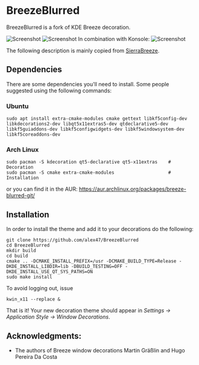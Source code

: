 # BreezeBlurred
BreezeBlurred is a fork of KDE Breeze decoration.

![Screenshot](https://github.com/alex47/BreezeBlurred/blob/master/BreezeBlur_screenshot.png)
![Screenshot](https://github.com/alex47/BreezeBlurred/blob/master/BreezeBlur_screenshot3.png)
In combination with Konsole:
![Screenshot](https://github.com/alex47/BreezeBlurred/blob/master/BreezeBlur_screenshot5.PNG)

The following description is mainly copied from [SierraBreeze](https://github.com/ishovkun/SierraBreeze).


## Dependencies
There are some dependencies you'll need to install. Some people suggested using the following commands:
### Ubuntu
``` shell
sudo apt install extra-cmake-modules cmake gettext libkf5config-dev libkdecorations2-dev libqt5x11extras5-dev qtdeclarative5-dev libkf5guiaddons-dev libkf5configwidgets-dev libkf5windowsystem-dev libkf5coreaddons-dev
```

### Arch Linux
``` shell
sudo pacman -S kdecoration qt5-declarative qt5-x11extras    # Decoration
sudo pacman -S cmake extra-cmake-modules                    # Installation
```

or you can find it in the AUR: https://aur.archlinux.org/packages/breeze-blurred-git/

## Installation
In order to install the theme and add it to your decorations do the following:
``` shell
git clone https://github.com/alex47/BreezeBlurred
cd BreezeBlurred
mkdir build
cd build
cmake .. -DCMAKE_INSTALL_PREFIX=/usr -DCMAKE_BUILD_TYPE=Release -DKDE_INSTALL_LIBDIR=lib -DBUILD_TESTING=OFF -DKDE_INSTALL_USE_QT_SYS_PATHS=ON
sudo make install
```
To avoid logging out, issue
``` shell
kwin_x11 --replace &
```
That is it! Your new decoration theme should appear in
*Settings &rarr; Application Style &rarr; Window Decorations*.

## Acknowledgments:
- The authors of Breeze window decorations Martin Gräßlin and Hugo Pereira Da Costa
